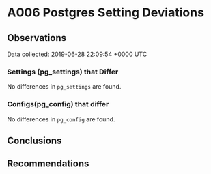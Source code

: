 # A006 Postgres Setting Deviations #

## Observations ##
Data collected: 2019-06-28 22:09:54 +0000 UTC  

### Settings (pg_settings) that Differ ###

No differences in `pg_settings` are found.

### Configs(pg_config) that differ ###

No differences in `pg_config` are found.



## Conclusions ##


## Recommendations ##

